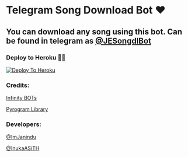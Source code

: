 # Telegram Song Download Bot ❤

## You can download any song using this bot. Can be found in telegram as [@JESongdlBot](https://t.me/JESongdlBot)

### Deploy to Heroku 🏃‍♂

[![Deploy To Heroku](https://www.herokucdn.com/deploy/button.svg)](https://heroku.com/deploy?template=https://github.com/nandhunair1/Songdl-tgbot)

### Credits:

[Infinity BOTs](https://t.me/Infinity_BOTs)

[Pyrogram Library](https://github.com/pyrogram/pyrogram)

### Developers:

[@ImJanindu](https://t.me/ImJanindu)

[@InukaASiTH](https://t.me/InukaASiTH)
